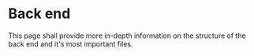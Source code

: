 # Back end

This page shall provide more in-depth information on the structure of the back end and it's most important files.